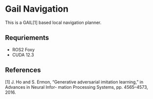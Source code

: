 # Gail Navigation

This is a GAIL[1] based local navigation planner. 


## Requriements
- ROS2 Foxy
- CUDA 12.3 

## References 
[1] J. Ho and S. Ermon, “Generative adversarial imitation learning,” in Advances in Neural Infor-
mation Processing Systems, pp. 4565–4573, 2016.
